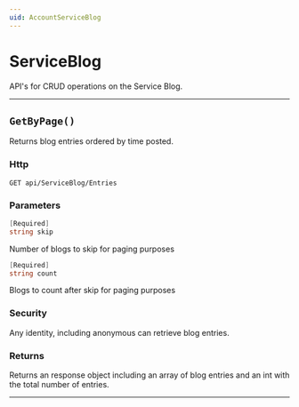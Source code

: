 ```yaml
---
uid: AccountServiceBlog
---
```


# ServiceBlog

API's for CRUD operations on the Service Blog.

***

## `GetByPage()`

Returns blog entries ordered by time posted.

### Http

`GET api/ServiceBlog/Entries`

### Parameters

```csharp
[Required]
string skip
```

Number of blogs to skip for paging purposes
```csharp
[Required]
string count
```

Blogs to count after skip for paging purposes


### Security

Any identity, including anonymous can retrieve blog entries.

### Returns

Returns an response object including an array of blog entries and an int with the total number of entries.

***
